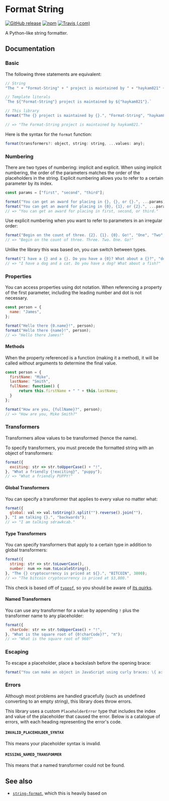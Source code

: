 # Format String

[![GitHub release](https://img.shields.io/github/release/Snooful/Format-String.svg?style=popout&label=github)](https://github.com/Snooful/Format-String/releases/latest)
[![npm](https://img.shields.io/npm/v/@snooful/format-string.svg?style=popout&colorB=red)](https://www.npmjs.com/package/@snooful/format-string)
[![Travis (.com)](https://img.shields.io/travis/com/Snooful/Format-String.svg?style=popout)](https://travis-ci.com/Snooful/Format-String)

A Python-like string formatter.

## Documentation

### Basic

The following three statements are equivalent:

```js
// String
"The " + "Format-String" + " project is maintained by " + "haykam821" + "."

// Template literals
`The ${"Format-String"} project is maintained by ${"haykam821"}.`

// This library
format("The {} project is maintained by {}.", "Format-String", "haykam821");

// => "The Format-String project is maintained by haykam821."
```

Here is the syntax for the `format` function:

```js
format(transformers?: object, string: string, ...values: any);
```

### Numbering

There are two types of numbering: implicit and explicit. When using implicit numbering, the order of the parameters matches the order of the placeholders in the string. Explicit numbering allows you to refer to a certain parameter by its index.

```js
const params = ["first", "second", "third"];

format("You can get an award for placing in {}, {}, or {}.", ...params);
format("You can get an award for placing in {0}, {1}, or {2}.", ...params);
// => "You can get an award for placing in first, second, or third."
```

Use explicit numbering when you want to refer to parameters in an irregular order:

```js
format("Begin on the count of three. {2}. {1}. {0}. Go!", "One", "Two", "Three");
// => "Begin on the count of three. Three. Two. One. Go!"
```

Unlike the library this was based on, you can switch between types.

```js
format("I have a {} and a {}. Do you have a {0}? What about a {}?", "dog", "cat", "fish");
// => "I have a dog and a cat. Do you have a dog? What about a fish?"
```

### Properties

You can access properties using dot notation. When referencing a property of the first parameter, including the leading number and dot is not necessary.

```js
const person = {
  name: "James",
};

format("Hello there {0.name}!", person);
format("Hello there {name}!", person);
// => "Hello there James!"
```

#### Methods

When the property referenced is a function (making it a method), it will be called without arguments to determine the final value.

```js
const person = {
  firstName: "Mike",
  lastName: "Smith",
  fullName: function() {
	  return this.firstName + " " + this.lastName;
  }
};

format("How are you, {fullName}?", person);
// => "How are you, Mike Smith?"
```

### Transformers

Transformers allow values to be transformed (hence the name).

To specify transformers, you must precede the formatted string with an object of transformers:

```js
format({
  exciting: str => str.toUpperCase() + "!",
}, "What a friendly {!exciting}", "puppy");
// => "What a friendly PUPPY!"
```

#### Global Transformers

You can specify a transformer that applies to every value no matter what:

```js
format({
  global: val => val.toString().split("").reverse().join(""),
}, "I am talking {}.", "backwards");
// => "I am talking sdrawkcab."
```

#### Type Transformers

You can specify transformers that apply to a certain type in addition to global transformers:

```js
format({
  string: str => str.toLowerCase(),
  number: num => num.toLocaleString(),
}, "The {} cryptocurrency is priced at ${}.", "BITCOIN", 3800);
// => "The bitcoin cryptocurrency is priced at $3,800."
```

This check is based off of [`typeof`](https://developer.mozilla.org/en-US/docs/Web/JavaScript/Reference/Operators/typeof), so you should be aware of [its quirks](https://developer.mozilla.org/en-US/docs/Web/JavaScript/Reference/Operators/typeof#Additional_information).

#### Named Transformers

You can use any transformer for a value by appending `!` plus the transformer name to any placeholder:

```js
format({
  charCode: str => str.toUpperCase() + "!",
}, "What is the square root of {0!charCode}?", "π");
// => "What is the square root of 960?"
```

### Escaping

To escape a placeholder, place a backslash before the opening brace:

```js
format("You can make an object in JavaScript using curly braces: \{ a: 1, b: 2 }");
```

### Errors

Although most problems are handled gracefully (such as undefined converting to an empty string), this library does throw errors.

This library uses a custom `PlaceholderError` type that includes the index and value of the placeholder that caused the error. Below is a catalogue of errors, with each heading representing the error's code.

#### `INVALID_PLACEHOLDER_SYNTAX`

This means your placeholder syntax is invalid. 

#### `MISSING_NAMED_TRANSFORMER`

This means that a named transformer could not be found.

## See also

* [`string-format`](https://github.com/davidchambers/string-format), which this is heavily based on
